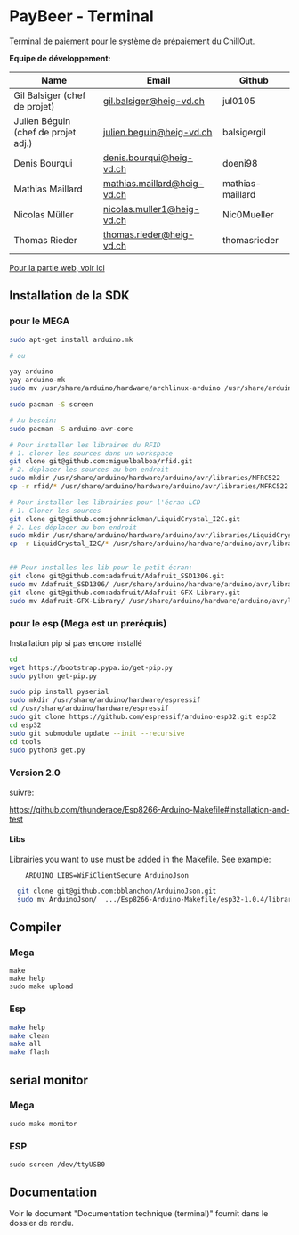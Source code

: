 # PayBeer - Terminal

Terminal de paiement pour le système de prépaiement du ChillOut.



**Equipe de développement:**

| Name                                 | Email                        | Github            |
|--------------------------------------|------------------------------|-------------------|
| Gil Balsiger (chef de projet)        | gil.balsiger@heig-vd.ch      | jul0105           |
| Julien Béguin (chef de projet adj.)  | julien.beguin@heig-vd.ch     | balsigergil       |
| Denis Bourqui                        | denis.bourqui@heig-vd.ch     | doeni98           |
| Mathias Maillard                     | mathias.maillard@heig-vd.ch  | mathias-maillard  |
| Nicolas Müller                       | nicolas.muller1@heig-vd.ch   | Nic0Mueller       |
| Thomas Rieder                        | thomas.rieder@heig-vd.ch     | thomasrieder      |

[Pour la partie web, voir ici](https://github.com/HEIGVD-PRO-A-10/PayBeer)

## Installation de la SDK
### pour le MEGA
```Bash
sudo apt-get install arduino.mk

# ou 

yay arduino
yay arduino-mk
sudo mv /usr/share/arduino/hardware/archlinux-arduino /usr/share/arduino/hardware/arduino

sudo pacman -S screen

# Au besoin:
sudo pacman -S arduino-avr-core

# Pour installer les libraires du RFID
# 1. cloner les sources dans un workspace
git clone git@github.com:miguelbalboa/rfid.git
# 2. déplacer les sources au bon endroit
sudo mkdir /usr/share/arduino/hardware/arduino/avr/libraries/MFRC522
cp -r rfid/* /usr/share/arduino/hardware/arduino/avr/libraries/MFRC522

# Pour installer les librairies pour l'écran LCD
# 1. Cloner les sources
git clone git@github.com:johnrickman/LiquidCrystal_I2C.git
# 2. Les déplacer au bon endroit
sudo mkdir /usr/share/arduino/hardware/arduino/avr/libraries/LiquidCrystal_I2C
cp -r LiquidCrystal_I2C/* /usr/share/arduino/hardware/arduino/avr/libraries/LiquidCrystal_I2C


## Pour installes les lib pour le petit écran:
git clone git@github.com:adafruit/Adafruit_SSD1306.git
sudo mv Adafruit_SSD1306/ /usr/share/arduino/hardware/arduino/avr/libraries/
git clone git@github.com:adafruit/Adafruit-GFX-Library.git
sudo mv Adafruit-GFX-Library/ /usr/share/arduino/hardware/arduino/avr/libraries/Adafruit_GFX

```
### pour le esp (Mega est un preréquis)
Installation pip si pas encore installé
```Bash
cd
wget https://bootstrap.pypa.io/get-pip.py
sudo python get-pip.py
```

```Bash
sudo pip install pyserial
sudo mkdir /usr/share/arduino/hardware/espressif
cd /usr/share/arduino/hardware/espressif
sudo git clone https://github.com/espressif/arduino-esp32.git esp32
cd esp32
sudo git submodule update --init --recursive
cd tools
sudo python3 get.py
```

### Version 2.0

suivre:

https://github.com/thunderace/Esp8266-Arduino-Makefile#installation-and-test

#### Libs

Librairies you want to use must be added in the Makefile. See example:

```
    ARDUINO_LIBS=WiFiClientSecure ArduinoJson
```

```Bash
  git clone git@github.com:bblanchon/ArduinoJson.git
  sudo mv ArduinoJson/  .../Esp8266-Arduino-Makefile/esp32-1.0.4/libraries/
```

## Compiler

### Mega
```
make
make help
sudo make upload
```

### Esp
```Bash
make help
make clean
make all
make flash
```

## serial monitor

### Mega

```
sudo make monitor
```



### ESP

```
sudo screen /dev/ttyUSB0
```

## Documentation

Voir le document "Documentation technique (terminal)" fournit dans le dossier de rendu. 
